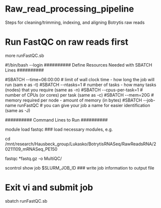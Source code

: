 # Raw_read_processing_pipeline
Steps for cleaning/trimming, indexing, and aligning Botrytis raw reads



# Run FastQC on raw reads first

more runFastQC.sb

#!/bin/bash --login
########## Define Resources Needed with SBATCH Lines ##########

#SBATCH --time=06:00:00             # limit of wall clock time - how long the job will run (sam
e as -t)
#SBATCH --ntasks=1                  # number of tasks - how many tasks (nodes) that you require
 (same as -n)
#SBATCH --cpus-per-task=1           # number of CPUs (or cores) per task (same as -c)
#SBATCH --mem=20G                    # memory required per node - amount of memory (in bytes)
#SBATCH --job-name runFastQC     # you can give your job a name for easier identification (same
 as -J)


########## Command Lines to Run ##########

module load fastqc                   ### load necessary modules, e.g.

cd /mnt/research/Hausbeck_group/Lukasko/BotrytisRNASeq/RawReadsRNA/20211109_mRNASeq_PE150


fastqc *fastq.gz -o MultiQC/



scontrol show job $SLURM_JOB_ID     ### write job information to output file

# Exit vi and submit job

sbatch runFastQC.sb


